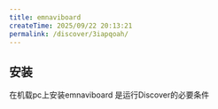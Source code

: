 ```yaml
---
title: emnaviboard
createTime: 2025/09/22 20:13:21
permalink: /discover/3iapqoah/
---
```



## 安装

在机载pc上安装emnaviboard 是运行Discover的必要条件



